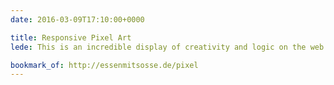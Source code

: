 ```yaml
---
date: 2016-03-09T17:10:00+0000

title: Responsive Pixel Art
lede: This is an incredible display of creativity and logic on the web. The effort that has gone into this is unbelievable.

bookmark_of: http://essenmitsosse.de/pixel
---
```


